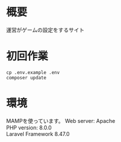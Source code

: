 # 概要
運営がゲームの設定をするサイト
# 初回作業
```
cp .env.example .env
composer update
```
# 環境
MAMPを使っています。
Web server: Apache  
PHP version: 8.0.0  
Laravel Framework 8.47.0